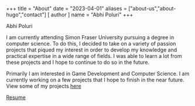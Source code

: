 +++
title = "About"
date = "2023-04-01"
aliases = ["about-us","about-hugo","contact"]
[ author ]
  name = "Abhi Poluri"
+++

Abhi Poluri

I am currently attending Simon Fraser University pursuing a degree in computer science. To do this, I decided to take on a variety of passion projects that piqued my interest in order to develop my knowledge and practical expertise in a wide range of fields. I was able to learn a lot from these projects and I hope to continue to do so in the future. 

Primarily I am interested in Game Development and Computer Science. I am currently working on a few projects that I hope to finish in the near future. View some of my projects [here](/posts/)

[Resume](https://abhipoluri.netlify.app/img/resume.pdf)
 

